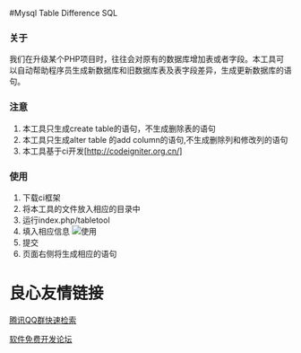 #Mysql Table Difference SQL 
### 关于
我们在升级某个PHP项目时，往往会对原有的数据库增加表或者字段。本工具可以自动帮助程序员生成新数据库和旧数据库表及表字段差异，生成更新数据库的语句。

### 注意
1. 本工具只生成create table的语句，不生成删除表的语句
2. 本工具只生成alter table 的add column的语句,不生成删除列和修改列的语句
3. 本工具基于ci开发[http://codeigniter.org.cn/]

### 使用
1. 下载ci框架
2. 将本工具的文件放入相应的目录中
3. 运行index.php/tabletool
4. 填入相应信息
![使用](http://git.oschina.net/uploads/images/2015/0615/170307_eeb9c9d5_427916.png "输入数据库信息")
5. 提交
6. 页面右侧将生成相应的语句


 # 良心友情链接

[腾讯QQ群快速检索](http://u.720life.cn/s/8cf73f7c)

[软件免费开发论坛](http://u.720life.cn/s/bbb01dc0)
